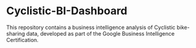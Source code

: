 # Cyclistic-BI-Dashboard
This repository contains a business intelligence analysis of Cyclistic bike-sharing data, developed as part of the Google Business Intelligence Certification.


